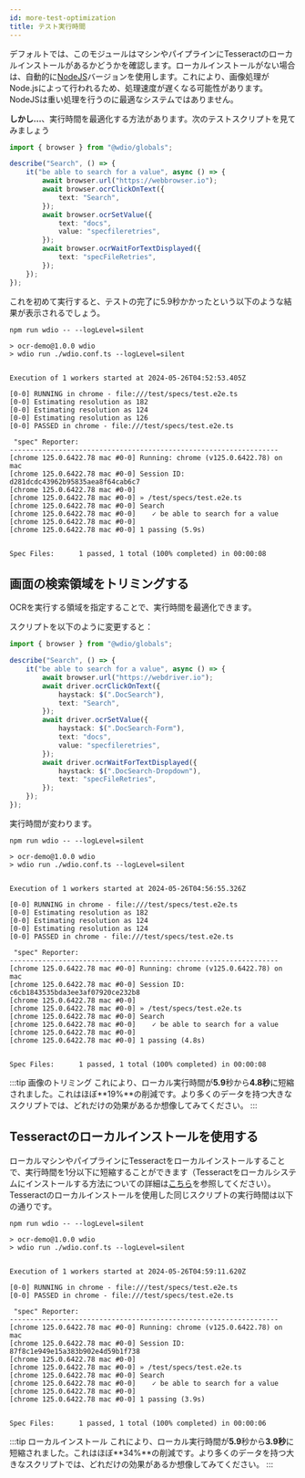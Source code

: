 ```yaml
---
id: more-test-optimization
title: テスト実行時間
---
```


デフォルトでは、このモジュールはマシンやパイプラインにTesseractのローカルインストールがあるかどうかを確認します。ローカルインストールがない場合は、自動的に[NodeJS](https://github.com/naptha/tesseract.js)バージョンを使用します。これにより、画像処理がNode.jsによって行われるため、処理速度が遅くなる可能性があります。NodeJSは重い処理を行うのに最適なシステムではありません。

**しかし…**、実行時間を最適化する方法があります。次のテストスクリプトを見てみましょう

```ts
import { browser } from "@wdio/globals";

describe("Search", () => {
    it("be able to search for a value", async () => {
        await browser.url("https://webbrowser.io");
        await browser.ocrClickOnText({
            text: "Search",
        });
        await browser.ocrSetValue({
            text: "docs",
            value: "specfileretries",
        });
        await browser.ocrWaitForTextDisplayed({
            text: "specFileRetries",
        });
    });
});
```

これを初めて実行すると、テストの完了に5.9秒かかったという以下のような結果が表示されるでしょう。

```log
npm run wdio -- --logLevel=silent

> ocr-demo@1.0.0 wdio
> wdio run ./wdio.conf.ts --logLevel=silent


Execution of 1 workers started at 2024-05-26T04:52:53.405Z

[0-0] RUNNING in chrome - file:///test/specs/test.e2e.ts
[0-0] Estimating resolution as 182
[0-0] Estimating resolution as 124
[0-0] Estimating resolution as 126
[0-0] PASSED in chrome - file:///test/specs/test.e2e.ts

 "spec" Reporter:
------------------------------------------------------------------
[chrome 125.0.6422.78 mac #0-0] Running: chrome (v125.0.6422.78) on mac
[chrome 125.0.6422.78 mac #0-0] Session ID: d281dcdc43962b95835aea8f64cab6c7
[chrome 125.0.6422.78 mac #0-0]
[chrome 125.0.6422.78 mac #0-0] » /test/specs/test.e2e.ts
[chrome 125.0.6422.78 mac #0-0] Search
[chrome 125.0.6422.78 mac #0-0]    ✓ be able to search for a value
[chrome 125.0.6422.78 mac #0-0]
[chrome 125.0.6422.78 mac #0-0] 1 passing (5.9s)


Spec Files:      1 passed, 1 total (100% completed) in 00:00:08
```

## 画面の検索領域をトリミングする

OCRを実行する領域を指定することで、実行時間を最適化できます。

スクリプトを以下のように変更すると：

```ts
import { browser } from "@wdio/globals";

describe("Search", () => {
    it("be able to search for a value", async () => {
        await browser.url("https://webdriver.io");
        await driver.ocrClickOnText({
            haystack: $(".DocSearch"),
            text: "Search",
        });
        await driver.ocrSetValue({
            haystack: $(".DocSearch-Form"),
            text: "docs",
            value: "specfileretries",
        });
        await driver.ocrWaitForTextDisplayed({
            haystack: $(".DocSearch-Dropdown"),
            text: "specFileRetries",
        });
    });
});
```

実行時間が変わります。

```log
npm run wdio -- --logLevel=silent

> ocr-demo@1.0.0 wdio
> wdio run ./wdio.conf.ts --logLevel=silent


Execution of 1 workers started at 2024-05-26T04:56:55.326Z

[0-0] RUNNING in chrome - file:///test/specs/test.e2e.ts
[0-0] Estimating resolution as 182
[0-0] Estimating resolution as 124
[0-0] Estimating resolution as 124
[0-0] PASSED in chrome - file:///test/specs/test.e2e.ts

 "spec" Reporter:
------------------------------------------------------------------
[chrome 125.0.6422.78 mac #0-0] Running: chrome (v125.0.6422.78) on mac
[chrome 125.0.6422.78 mac #0-0] Session ID: c6cb1843535bda3ee3af07920ce232b8
[chrome 125.0.6422.78 mac #0-0]
[chrome 125.0.6422.78 mac #0-0] » /test/specs/test.e2e.ts
[chrome 125.0.6422.78 mac #0-0] Search
[chrome 125.0.6422.78 mac #0-0]    ✓ be able to search for a value
[chrome 125.0.6422.78 mac #0-0]
[chrome 125.0.6422.78 mac #0-0] 1 passing (4.8s)


Spec Files:      1 passed, 1 total (100% completed) in 00:00:08
```

:::tip 画像のトリミング
これにより、ローカル実行時間が**5.9**秒から**4.8秒**に短縮されました。これはほぼ**19%**の削減です。より多くのデータを持つ大きなスクリプトでは、どれだけの効果があるか想像してみてください。
:::

## Tesseractのローカルインストールを使用する

ローカルマシンやパイプラインにTesseractをローカルインストールすることで、実行時間を1分以下に短縮することができます（Tesseractをローカルシステムにインストールする方法についての詳細は[こちら](https://tesseract-ocr.github.io/tessdoc/Installation.html)を参照してください）。Tesseractのローカルインストールを使用した同じスクリプトの実行時間は以下の通りです。

```log
npm run wdio -- --logLevel=silent

> ocr-demo@1.0.0 wdio
> wdio run ./wdio.conf.ts --logLevel=silent


Execution of 1 workers started at 2024-05-26T04:59:11.620Z

[0-0] RUNNING in chrome - file:///test/specs/test.e2e.ts
[0-0] PASSED in chrome - file:///test/specs/test.e2e.ts

 "spec" Reporter:
------------------------------------------------------------------
[chrome 125.0.6422.78 mac #0-0] Running: chrome (v125.0.6422.78) on mac
[chrome 125.0.6422.78 mac #0-0] Session ID: 87f8c1e949e15a383b902e4d59b1f738
[chrome 125.0.6422.78 mac #0-0]
[chrome 125.0.6422.78 mac #0-0] » /test/specs/test.e2e.ts
[chrome 125.0.6422.78 mac #0-0] Search
[chrome 125.0.6422.78 mac #0-0]    ✓ be able to search for a value
[chrome 125.0.6422.78 mac #0-0]
[chrome 125.0.6422.78 mac #0-0] 1 passing (3.9s)


Spec Files:      1 passed, 1 total (100% completed) in 00:00:06
```

:::tip ローカルインストール
これにより、ローカル実行時間が**5.9**秒から**3.9秒**に短縮されました。これはほぼ**34%**の削減です。より多くのデータを持つ大きなスクリプトでは、どれだけの効果があるか想像してみてください。
:::